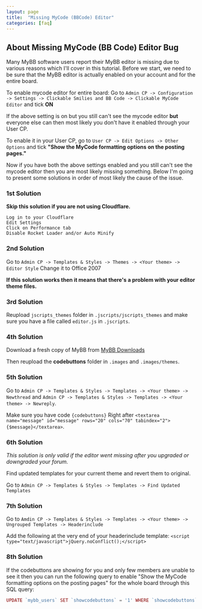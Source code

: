 ```yaml
---
layout: page
title:  "Missing MyCode (BBCode) Editor"
categories: [faq]
---
```


## About Missing MyCode (BB Code) Editor Bug

Many MyBB software users report their MyBB editor is missing due to various reasons which I'll cover in this tutorial.
Before we start, we need to be sure that the MyBB editor is actually enabled on your account and for the entire
board.

To enable mycode editor for entire board: Go to `Admin CP -> Configuration -> Settings -> Clickable Smilies and BB Code -> Clickable MyCode Editor` and tick **ON**

If the above setting is on but you still can't see the mycode editor **but** everyone else can then most likely you don't have it enabled through your User CP.

To enable it in your User CP, go to `User CP -> Edit Options -> Other Options` and tick **"Show the MyCode formatting options on the posting pages."**

Now if you have both the above settings enabled and you still can't see the mycode editor then you are most likely missing something. Below I'm going to present some solutions in order of most likely the cause of the issue.

### 1st Solution

**Skip this solution if you are not using Cloudflare.**

    Log in to your Cloudflare
    Edit Settings
    Click on Performance tab
    Disable Rocket Loader and/or Auto Minify

### 2nd Solution

Go to `Admin CP -> Templates & Styles -> Themes -> <Your theme> -> Editor Style` Change it to Office 2007

**If this solution works then it means that there's a problem with your editor theme files.**

### 3rd Solution

Reupload `jscripts_themes` folder in `.jscripts/jscripts_themes` and make sure you have a file called `editor.js` in `.jscripts`.

### 4th Solution

Download a fresh copy of MyBB from [MyBB Downloads](http://www.mybb.com/download/)

Then reupload the **codebuttons** folder in `.images` and `.images/themes`.

### 5th Solution

Go to `Admin CP -> Templates & Styles -> Templates -> <Your theme> -> Newthread` and `Admin CP -> Templates & Styles -> Templates -> <Your theme> -> Newreply`.

Make sure you have code `{codebuttons}` Right after `<textarea name="message" id="message" rows="20" cols="70" tabindex="2">{$message}</textarea>`.

### 6th Solution

*This solution is only valid if the editor went missing after you upgraded or downgraded your forum.*

Find updated templates for your current theme and revert them to original.

Go to `Admin CP -> Templates & Styles -> Templates -> Find Updated Templates`

### 7th Solution

Go to `Amdin CP -> Templates & Styles -> Templates -> <Your theme> -> Ungrouped Templates -> Headerinclude`

Add the following at the very end of your headerinclude template:
`<script type="text/javascript">jQuery.noConflict();</script>`

### 8th Solution

If the codebuttons are showing for you and only few members are unable to see it then you can run the following query to enable "Show the MyCode formatting options on the posting pages" for the whole board through this SQL query:

```php
UPDATE `mybb_users` SET `showcodebuttons` = '1' WHERE `showcodebuttons` = '0'
```
